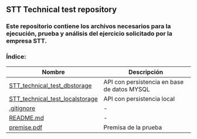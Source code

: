 
## STT Technical test repository

### Este repositorio contiene los archivos necesarios para la ejecución, prueba y análisis del ejercicio solicitado por la empresa STT.

  

### Índice:

| Nombre | Descripción |
| ----------------------------------------------------------------------------------------------------------------------------- | ------------------------------------------- |
| [STT_technical_test_dbstorage](https://github.com/IHansen225/stt_technical_test/tree/main/STT_technical_test_dbstorage) | API con persistencia en base de datos MYSQL |
| [STT_technical_test_localstorage](https://github.com/IHansen225/stt_technical_test/tree/main/STT_technical_test_localstorage) | API con persistencia local |
| [.gitignore](https://github.com/IHansen225/stt_technical_test/blob/main/.gitignore) | \- |
| [README.md](https://github.com/IHansen225/stt_technical_test/blob/main/README.md) | \- |
| [premise.pdf](https://github.com/IHansen225/stt_technical_test/blob/main/premise.pdf) | Premisa de la prueba |
